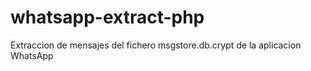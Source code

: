 whatsapp-extract-php
====================

Extraccion de mensajes del fichero msgstore.db.crypt de la aplicacion WhatsApp
